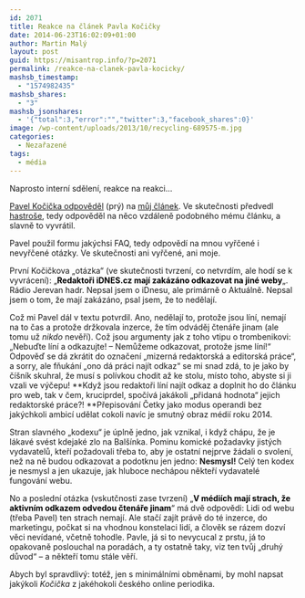 ```yaml
---
id: 2071
title: Reakce na článek Pavla Kočičky
date: 2014-06-23T16:02:09+01:00
author: Martin Malý
layout: post
guid: https://misantrop.info/?p=2071
permalink: /reakce-na-clanek-pavla-kocicky/
mashsb_timestamp:
  - "1574982435"
mashsb_shares:
  - "3"
mashsb_jsonshares:
  - '{"total":3,"error":"","twitter":3,"facebook_shares":0}'
image: /wp-content/uploads/2013/10/recycling-689575-m.jpg
categories:
  - Nezařazené
tags:
  - média
---
```

Naprosto interní sdělení, reakce na reakci&#8230;

<!--more-->

[Pavel Kočička odpověděl](https://kocicka.blog.idnes.cz/c/414836/Online-media-nezakazuji-odkazovat.html) (prý) na [můj článek](https://misantrop.info/online-media-a-odkazy-kapitola-68/ "Online média a odkazy, kapitola 68"). Ve skutečnosti předvedl [hastroše](https://misantrop.info/trvale-udrzitelna-krava/#hastros), tedy odpověděl na něco vzdáleně podobného mému článku, a slavně to vyvrátil.

Pavel použil formu jakýchsi FAQ, tedy odpovědí na mnou vyřčené i nevyřčené otázky. Ve skutečnosti ani vyřčené, ani moje.

První Kočičkova &#8222;otázka&#8220; (ve skutečnosti tvrzení, co netvrdím, ale hodí se k vyvrácení): &#8222;<strong style="color: #000000;">Redaktoři iDNES.cz mají zakázáno odkazovat na jiné weby</strong>&#8222;. Rádio Jerevan hadr. Nepsal jsem o iDnesu, ale primárně o Aktuálně. Nepsal jsem o tom, že mají zakázáno, psal jsem, že to nedělají.

Což mi Pavel dál v textu potvrdil. Ano, nedělají to, protože jsou líní, nemají na to čas a protože držkovala inzerce, že tím odváděj čtenáře jinam (ale tomu už _nikdo_ nevěří). Což jsou argumenty jak z toho vtipu o trombenikovi: &#8222;Nebuďte líní a odkazujte! &#8211; Nemůžeme odkazovat, protože jsme líní!&#8220; Odpověď se dá zkrátit do označení &#8222;mizerná redaktorská a editorská práce&#8220;, a sorry, ale fňukání &#8222;ono dá práci najít odkaz&#8220; se mi snad zdá, to je jako by číšník skuhral, že musí s polívkou chodit až ke stolu, místo toho, abyste si ji vzali ve výčepu! **Když jsou redaktoři líní najít odkaz a doplnit ho do článku pro web, tak v čem, kruciprdel, spočívá jakákoli &#8222;přidaná hodnota&#8220; jejich redaktorské práce?! **Přepisování Četky jako modus operandi bez jakýchkoli ambicí udělat cokoli navíc je smutný obraz médií roku 2014.

Stran slavného &#8222;kodexu&#8220; je úplně jedno, jak vznikal, i když chápu, že je lákavé svést kdejaké zlo na Balšínka. Pominu komické požadavky jistých vydavatelů, kteří požadovali třeba to, aby je ostatní nejprve žádali o svolení, než na ně budou odkazovat a podotknu jen jedno: **Nesmysl!** Celý ten kodex je nesmysl a jen ukazuje, jak hluboce nechápou někteří vydavatelé fungování webu.

No a poslední otázka (vskutčnosti zase tvrzení) &#8222;<strong style="color: #000000;">V médiích mají strach, že aktivním odkazem odvedou čtenáře jinam</strong>&#8220; má dvě odpovědi: Lidi od webu (třeba Pavel) ten strach nemají. Ale stačí zajít právě do té inzerce, do marketingu, počkat si na vhodnou konstelaci lidí, a člověk se rázem dozví věci nevídané, včetně tohodle. Pavle, já si to nevycucal z prstu, já to opakovaně poslouchal na poradách, a ty ostatně taky, viz ten tvůj &#8222;druhý důvod&#8220; &#8211; a někteří tomu stále věří.

Abych byl spravdlivý: totéž, jen s minimálními obměnami, by mohl napsat jakýkoli _Kočička_ z jakéhokoli českého online periodika.